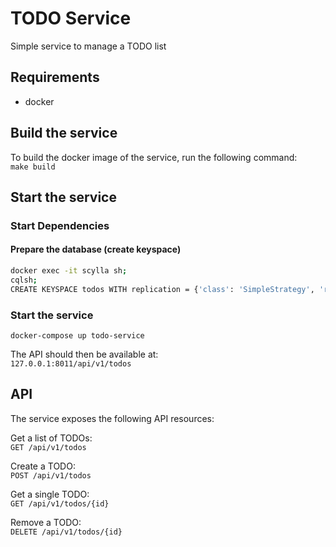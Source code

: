 # TODO Service
Simple service to manage a TODO list

## Requirements
- docker

## Build the service

To build the docker image of the service, run the following command:  
`make build`

## Start the service

### Start Dependencies

#### Prepare the database (create keyspace)

```bash  
docker exec -it scylla sh;
cqlsh;
CREATE KEYSPACE todos WITH replication = {'class': 'SimpleStrategy', 'replication_factor' : 1};
```

### Start the service

`docker-compose up todo-service`

The API should then be available at:  
`127.0.0.1:8011/api/v1/todos`

## API
The service exposes the following API resources:

Get a list of TODOs:  
`GET /api/v1/todos`

Create a TODO:  
`POST /api/v1/todos`

Get a single TODO:  
`GET /api/v1/todos/{id}`

Remove a TODO:  
`DELETE /api/v1/todos/{id}`

